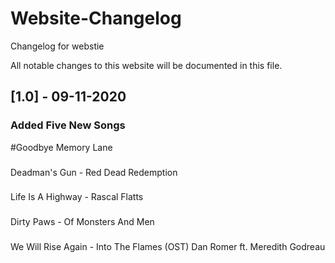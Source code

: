 # Website-Changelog
Changelog for webstie

All notable changes to this website will be documented in this file.

## [1.0] - 09-11-2020
### Added Five New Songs

#Goodbye Memory Lane
###
Deadman's Gun - Red Dead Redemption
###
Life Is A Highway - Rascal Flatts
###
Dirty Paws - Of Monsters And Men
###
We Will Rise Again - Into The Flames (OST) Dan Romer ft. Meredith Godreau

